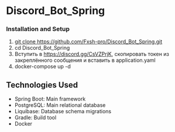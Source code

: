 # Discord_Bot_Spring
### Installation and Setup
1)   [git clone ](https://github.com/Fxsh-pro/Discord_Bot_Spring.git)https://github.com/Fxsh-pro/Discord_Bot_Spring.git
2)   cd Discord_Bot_Spring
3)   Вступить в https://discord.gg/CsVZPrjK, скопировать токен из закреплённого сообщения и вставить в application.yaml
4)   docker-compose up -d



## Technologies Used

- Spring Boot: Main framework
- PostgreSQL: Main relational database
- Liquibase: Database schema migrations
- Gradle: Build tool
- Docker
